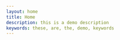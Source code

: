```yaml
---
layout: home
title: Home
description: this is a demo description
keywords: these, are, the, demo, keywords
---
```

